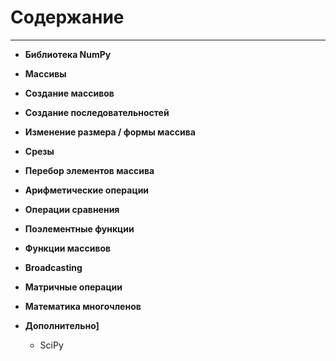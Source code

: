 # Содержание
---


* **Библиотека NumPy**

* **Массивы**

* **Создание массивов**

* **Создание последовательностей**

* **Изменение размера / формы массива**

* **Срезы**

* **Перебор элементов массива**

* **Арифметические операции**

* **Операции сравнения**

* **Поэлементные функции**

* **Функции массивов**

* **Broadcasting**

* **Матричные операции**

* **Математика многочленов**

* **Дополнительно]**
    * SciPy

